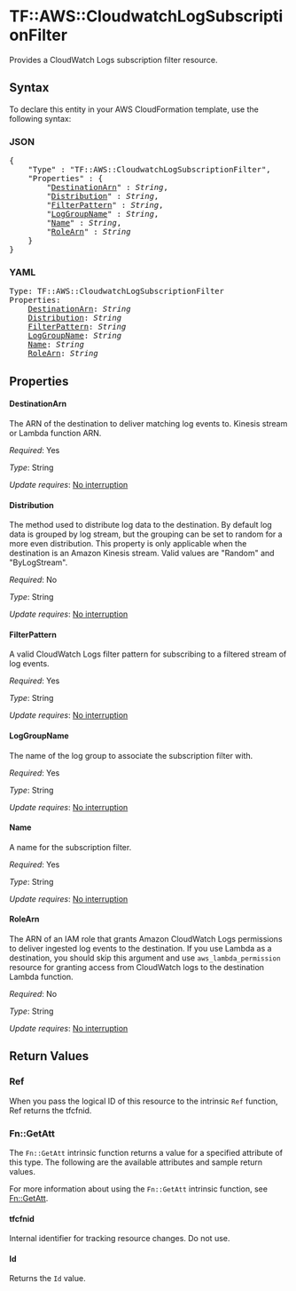 # TF::AWS::CloudwatchLogSubscriptionFilter

Provides a CloudWatch Logs subscription filter resource.

## Syntax

To declare this entity in your AWS CloudFormation template, use the following syntax:

### JSON

<pre>
{
    "Type" : "TF::AWS::CloudwatchLogSubscriptionFilter",
    "Properties" : {
        "<a href="#destinationarn" title="DestinationArn">DestinationArn</a>" : <i>String</i>,
        "<a href="#distribution" title="Distribution">Distribution</a>" : <i>String</i>,
        "<a href="#filterpattern" title="FilterPattern">FilterPattern</a>" : <i>String</i>,
        "<a href="#loggroupname" title="LogGroupName">LogGroupName</a>" : <i>String</i>,
        "<a href="#name" title="Name">Name</a>" : <i>String</i>,
        "<a href="#rolearn" title="RoleArn">RoleArn</a>" : <i>String</i>
    }
}
</pre>

### YAML

<pre>
Type: TF::AWS::CloudwatchLogSubscriptionFilter
Properties:
    <a href="#destinationarn" title="DestinationArn">DestinationArn</a>: <i>String</i>
    <a href="#distribution" title="Distribution">Distribution</a>: <i>String</i>
    <a href="#filterpattern" title="FilterPattern">FilterPattern</a>: <i>String</i>
    <a href="#loggroupname" title="LogGroupName">LogGroupName</a>: <i>String</i>
    <a href="#name" title="Name">Name</a>: <i>String</i>
    <a href="#rolearn" title="RoleArn">RoleArn</a>: <i>String</i>
</pre>

## Properties

#### DestinationArn

The ARN of the destination to deliver matching log events to. Kinesis stream or Lambda function ARN.

_Required_: Yes

_Type_: String

_Update requires_: [No interruption](https://docs.aws.amazon.com/AWSCloudFormation/latest/UserGuide/using-cfn-updating-stacks-update-behaviors.html#update-no-interrupt)

#### Distribution

The method used to distribute log data to the destination. By default log data is grouped by log stream, but the grouping can be set to random for a more even distribution. This property is only applicable when the destination is an Amazon Kinesis stream. Valid values are "Random" and "ByLogStream".

_Required_: No

_Type_: String

_Update requires_: [No interruption](https://docs.aws.amazon.com/AWSCloudFormation/latest/UserGuide/using-cfn-updating-stacks-update-behaviors.html#update-no-interrupt)

#### FilterPattern

A valid CloudWatch Logs filter pattern for subscribing to a filtered stream of log events.

_Required_: Yes

_Type_: String

_Update requires_: [No interruption](https://docs.aws.amazon.com/AWSCloudFormation/latest/UserGuide/using-cfn-updating-stacks-update-behaviors.html#update-no-interrupt)

#### LogGroupName

The name of the log group to associate the subscription filter with.

_Required_: Yes

_Type_: String

_Update requires_: [No interruption](https://docs.aws.amazon.com/AWSCloudFormation/latest/UserGuide/using-cfn-updating-stacks-update-behaviors.html#update-no-interrupt)

#### Name

A name for the subscription filter.

_Required_: Yes

_Type_: String

_Update requires_: [No interruption](https://docs.aws.amazon.com/AWSCloudFormation/latest/UserGuide/using-cfn-updating-stacks-update-behaviors.html#update-no-interrupt)

#### RoleArn

The ARN of an IAM role that grants Amazon CloudWatch Logs permissions to deliver ingested log events to the destination. If you use Lambda as a destination, you should skip this argument and use `aws_lambda_permission` resource for granting access from CloudWatch logs to the destination Lambda function.

_Required_: No

_Type_: String

_Update requires_: [No interruption](https://docs.aws.amazon.com/AWSCloudFormation/latest/UserGuide/using-cfn-updating-stacks-update-behaviors.html#update-no-interrupt)

## Return Values

### Ref

When you pass the logical ID of this resource to the intrinsic `Ref` function, Ref returns the tfcfnid.

### Fn::GetAtt

The `Fn::GetAtt` intrinsic function returns a value for a specified attribute of this type. The following are the available attributes and sample return values.

For more information about using the `Fn::GetAtt` intrinsic function, see [Fn::GetAtt](https://docs.aws.amazon.com/AWSCloudFormation/latest/UserGuide/intrinsic-function-reference-getatt.html).

#### tfcfnid

Internal identifier for tracking resource changes. Do not use.

#### Id

Returns the <code>Id</code> value.


